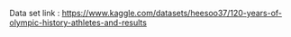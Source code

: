 Data set link : https://www.kaggle.com/datasets/heesoo37/120-years-of-olympic-history-athletes-and-results
